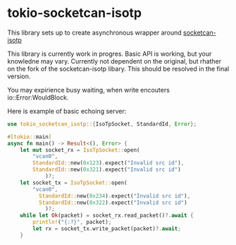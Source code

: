 # tokio-socketcan-isotp

This library sets up to create asynchronous wrapper around [socketcan-isotp](https://github.com/marcelbuesing/socketcan-isotp)

This library is currently work in progres. Basic API is working, but your knowledne may vary. Currently not dependent on the original, but rhather on the fork of the socketcan-isotp libary. This should be resolved in the final version.

You may expirience busy waiting, when write encouters io::Error:WouldBlock.

Here is example of basic echoing server:

```rust
use tokio_socketcan_isotp::{IsoTpSocket, StandardId, Error};

#[tokio::main]
async fn main() -> Result<(), Error> {
    let mut socket_rx = IsoTpSocket::open(
        "vcan0",
        StandardId::new(0x123).expect("Invalid src id"),
        StandardId::new(0x321).expect("Invalid src id")
            )?;
    let socket_tx = IsoTpSocket::open(
        "vcan0",
          StandardId::new(0x234).expect("Invalid src id"),
          StandardId::new(0x322).expect("Invalid src id")
            )?;
    while let Ok(packet) = socket_rx.read_packet()?.await {
        println!("{:?}", packet);
        let rx = socket_tx.write_packet(packet)?.await;
    }
```
